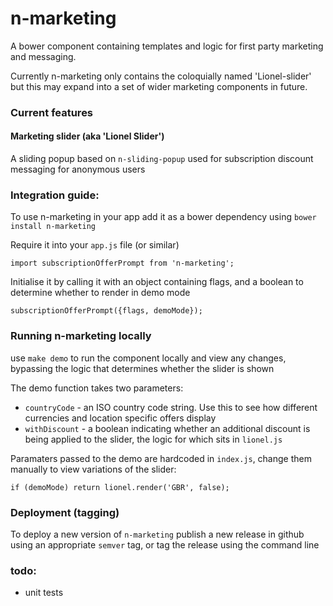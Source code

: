# n-marketing

A bower component containing templates and logic for first party marketing and messaging.

Currently n-marketing only contains the coloquially named 'Lionel-slider' but this may expand into a set of wider marketing components in future.

### Current features
#### Marketing slider (aka 'Lionel Slider')
A sliding popup based on `n-sliding-popup` used for subscription discount messaging for anonymous users

### Integration guide:
To use n-marketing in your app add it as a bower dependency using `bower install n-marketing`

Require it into your `app.js` file (or similar)
```
import subscriptionOfferPrompt from 'n-marketing';
```
Initialise it by calling it with an object containing flags, and a boolean to determine whether to render in demo mode
```
subscriptionOfferPrompt({flags, demoMode});
```

### Running n-marketing locally
use `make demo` to run the component locally and view any changes, bypassing the logic that determines whether the slider is shown

The demo function takes two parameters:
- `countryCode` - an ISO country code string. Use this to see how different currencies and location specific offers display
- `withDiscount` - a boolean indicating whether an additional discount is being applied to the slider, the logic for which sits in `lionel.js`

Paramaters passed to the demo are hardcoded in `index.js`, change them manually to view variations of the slider:

```
if (demoMode) return lionel.render('GBR', false);
```
### Deployment (tagging)
To deploy a new version of `n-marketing` publish a new release in github using an appropriate `semver` tag, or tag the release using the command line

### todo:
- unit tests
  

